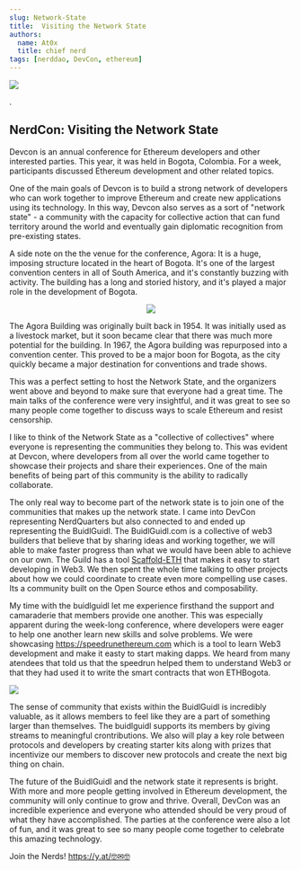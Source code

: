 ```yaml
---
slug: Network-State
title:  Visiting the Network State
authors:
  name: At0x
  title: chief nerd
tags: [nerddao, DevCon, ethereum]
---
```




![](https://i.imgur.com/aUMLH8H.jpg)




.
## NerdCon: Visiting the Network State

Devcon is an annual conference for Ethereum developers and other interested parties. This year, it was held in Bogota, Colombia. For a week, participants discussed Ethereum development and other related topics.

One of the main goals of Devcon is to build a strong network of developers who can work together to improve Ethereum and create new applications using its technology. In this way, Devcon also serves as a sort of "network state" - a community with the capacity for collective action that can fund territory around the world and eventually gain diplomatic recognition from pre-existing states.

A side note on the the venue for the conference, Agora: It is a huge, imposing structure located in the heart of Bogota. It's one of the largest convention centers in all of South America, and it's constantly buzzing with activity. The building has a long and storied history, and it's played a major role in the development of Bogota.



<p align="center">
    

  <img src="https://i.imgur.com/7YNHaGC.jpg"/>

    
</p>

The Agora Building was originally built back in 1954. It was initially used as a livestock market, but it soon became clear that there was much more potential for the building. In 1967, the Agora building was repurposed into a convention center. This proved to be a major boon for Bogota, as the city quickly became a major destination for conventions and trade shows.

 This was a perfect setting to host the Network State, and the organizers went above and beyond to make sure that everyone had a great time. The main talks of the conference were very insightful, and it was great to see so many people come together to discuss ways to scale Ethereum and resist censorship.

I like to think of the Network State as a "collective of collectives" where everyone is representing the communities they belong to. This was evident at Devcon, where developers from all over the world came together to showcase their projects and share their experiences. One of the main benefits of being part of this community is the ability to radically collaborate. 

The only real way to become part of the network state is to join one of the communities that makes up the network state. I came into DevCon representing NerdQuarters but also connected to and ended up representing the BuidlGuidl. The BuidlGuidl.com is a collective of web3 builders that believe that by sharing ideas and working together, we will able to make faster progress than what we would have been able to achieve on our own. The Guild has a tool [Scaffold-ETH](https://docs.scaffoldeth.io/scaffold-eth/) that makes it easy to start developing in Web3. We then spent the whole time talking to other projects about how we could coordinate to create even more compelling use cases. Its a community built on the Open Source ethos and composability.


 My time with the buidlguidl let me experience firsthand the support and camaraderie that members provide one another. This was especially apparent during the week-long conference, where developers were eager to help one another learn new skills and solve problems. We were showcasing https://speedrunethereum.com which is a tool to learn Web3 development and make it easty to start making dapps. We heard from many atendees that told us that the speedrun helped them to understand Web3 or that they had used it to write the smart contracts that won ETHBogota. 

![](https://i.imgur.com/iLXESal.png)

The sense of community that exists within the BuidlGuidl is incredibly valuable, as it allows members to feel like they are a part of something larger than themselves. The buidlguidl supports its members by giving streams to meaningful crontributions. We also will play a key role between protocols and developers by creating starter kits along with prizes that incentivize our members to discover new protocols and create the next big thing on chain.

The future of the BuidlGuidl and the network state it represents is bright. With more and more people getting involved in Ethereum development, the community will only continue to grow and thrive.  Overall, DevCon was an incredible experience and everyone who attended should be very proud of what they have accomplished. The parties at the conference were also a lot of fun, and it was great to see so many people come together to celebrate this amazing technology.


Join the Nerds! https://y.at/🤓✉🤓